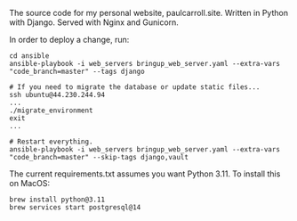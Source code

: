 The source code for my personal website, paulcarroll.site. Written in Python with Django. Served with Nginx and Gunicorn.

In order to deploy a change, run:

```
cd ansible
ansible-playbook -i web_servers bringup_web_server.yaml --extra-vars "code_branch=master" --tags django

# If you need to migrate the database or update static files...
ssh ubuntu@44.230.244.94
...
./migrate_environment
exit
...

# Restart everything.
ansible-playbook -i web_servers bringup_web_server.yaml --extra-vars "code_branch=master" --skip-tags django,vault
```

The current requirements.txt assumes you want Python 3.11. To install this on MacOS:

```
brew install python@3.11
brew services start postgresql@14
```
